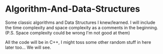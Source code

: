 # Algorithm-And-Data-Structures

Some classic algorithms and Data Structures I knew/learned. I will include the time complexity and space complexity as a comments in the beginning. (P.S. Space complexity could be wrong I'm not good at them)

All the code will be in C++, I might toss some other random stuff in here later too... We will see.
